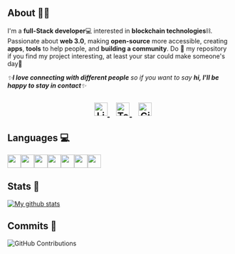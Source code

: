 ## About 🐱‍👤

I'm a **full-Stack developer**💻 interested in **blockchain technologies**⛓. Passionate about __web 3.0__, making **open-source** more accessible, creating **apps**, **tools** to help people, and **building a community**. Do :star2: my repository if you find my project interesting, at least your star could make someone's day:pray:
<br>

<em>✨<b>I love connecting with different people</b> so if you want to say <b>hi, I'll be happy to stay in contact</b>✨</em>

<h2 align="center">
  &nbsp;&nbsp;
  <a href="https://www.linkedin.com/in/christos-stefanis/">
    <img src="https://www.vectorlogo.zone/logos/linkedin/linkedin-icon.svg" alt="LinkedIn Profile" height="30" width="30">
  </a>
  &nbsp;&nbsp;
  <a href="https://t.me/kaieverdream">
    <img src="https://cdn-icons-png.flaticon.com/512/2111/2111646.png" alt="Telegram" height="30" width="30">
  </a>
  &nbsp;&nbsp;
  <a href="https://gitcoin.co/chrisstef">
    <img src="https://c.gitcoin.co/avatars/3796775e0f4505332d58e331488d56e9/gitcoinco.png" alt="GitCoin" height="30" width="30">
  </a>
  </h2>
  

## Languages 💻

<!-- ![Javascript](https://img.shields.io/badge/Javascript-ff00bf?style=plastic-square&logo=javascript&logoColor=white)
![React](https://img.shields.io/badge/React-bf00ff?style=plastic-square&logo=React&logoColor=white)
![HTML5](https://img.shields.io/badge/HTML5-4000ff?style=plastic-square&logo=HTML5&logoColor=white)
![CSS3](https://img.shields.io/badge/CSS3-0000ff?style=plastic-square&logo=CSS3&logoColor=white)
![Python](https://img.shields.io/badge/Python-0040ff?style=plastic-square&logo=python&logoColor=white)
![Solidity](https://img.shields.io/badge/Solidity-0040ff?style=plastic-square&logo=solidity&logoColor=white) -->

<img height=30 src="https://cdn.jsdelivr.net/gh/devicons/devicon/icons/python/python-original.svg"/><img height=30 src="https://cdn.jsdelivr.net/gh/devicons/devicon/icons/javascript/javascript-original.svg"/><img height=30 src="https://cdn.jsdelivr.net/gh/devicons/devicon/icons/typescript/typescript-original.svg"/><img height=30 src="https://cdn.jsdelivr.net/gh/devicons/devicon/icons/react/react-original.svg" /><img height=30 src="https://cdn.jsdelivr.net/gh/devicons/devicon/icons/solidity/solidity-original.svg" /><img height=30 src="https://cdn.jsdelivr.net/gh/devicons/devicon/icons/html5/html5-original.svg" /><img height=30 src="https://cdn.jsdelivr.net/gh/devicons/devicon/icons/css3/css3-original.svg"/>


## Stats 💪

[![My github stats](https://github-readme-stats.vercel.app/api?username=chrisstef&theme=radical)](https://github.com/chrisstef/github-readme-stats)


## Commits 🧱
![GitHub Contributions](https://github-readme-streak-stats.herokuapp.com/?&theme=dark&ring=FFB19A&hide_border=false&currStreakNum=F6A085&fire=F6A085&currStreakLabel=F6A085&user=chrisstef&theme=radical)
